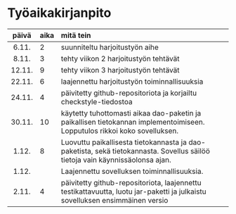 # Työaikakirjanpito

| päivä | aika | mitä tein  |
| :----:|:-----| :-----|
| 6.11. | 2    | suunniteltu harjoitustyön aihe |
| 8.11. | 3    | tehty viikon 2 harjoitustyön tehtävät |
| 12.11.| 9    | tehty viikon 3 harjoitustyön tehtävät |
| 22.11.| 6    | laajennettu harjoitustyön toiminnallisuuksia |
| 24.11.| 4    | päivitetty github-repositoriota ja korjailtu checkstyle-tiedostoa |
| 30.11.| 10   | käytetty tuhottomasti aikaa dao-paketin ja paikallisen tietokannan implementoimiseen. Lopputulos rikkoi koko sovelluksen.|
| 1.12. | 8    | Luovuttu paikallisesta tietokannasta ja dao-paketista, sekä tietokannasta. Sovellus säilöö tietoja vain käynnissäolonsa ajan. |
| 1.12. |      | Laajennettu sovelluksen toiminnallisuuksia. |
| 2.11. | 4    | päivitetty github-repositoriota, laajennettu testikattavuutta, luotu jar-paketti ja julkaistu sovelluksen ensimmäinen versio |
